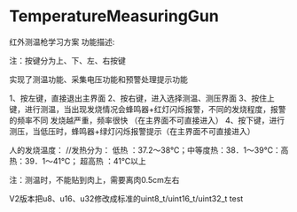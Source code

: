 # TemperatureMeasuringGun
红外测温枪学习方案
功能描述:

注：按键分为上、下、左、右按键

实现了测温功能、采集电压功能和预警处理提示功能

1、按左键，直接退出主界面
2、按右键，进入选择测温、测压界面
3、按住上键，进行测温，当出现发烧情况会蜂鸣器+红灯闪烁报警，不同的发烧程度，报警的频率不同
   发烧越严重，频率很快 （在主界面不可直接进入）
4、按下键，进行测压，当低压时，蜂鸣器+绿灯闪烁报警提示（在主界面不可直接进入）
 
 

人的发烧温度： //发热分为： 低热 ：37.2～38℃；中等度热：38．1～39℃：高热：39．1～41℃； 
	                              超高热 ：41℃以上




注：测温时，不能贴到肉上，需要离肉0.5cm左右

V2版本把u8、u16、u32修改成标准的uint8_t/uint16_t/uint32_t 
test
